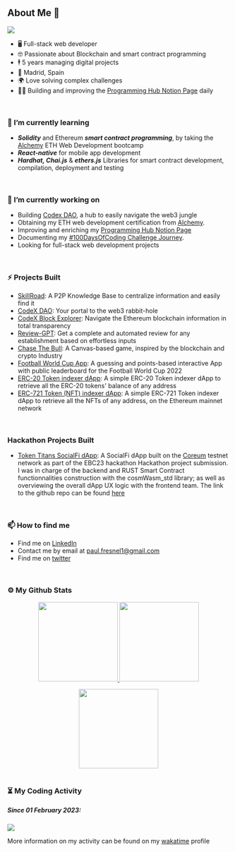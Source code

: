 
<h2> About Me 👋</h2>

<img class="img" src="https://media.licdn.com/dms/image/D4D03AQEXqFfSrBbMJA/profile-displayphoto-shrink_200_200/0/1680079374503?e=1689811200&v=beta&t=2L4iGtxxea1RimklK8z6PbbaIbd1E7nm_DV4mEYshkM"/>
<ul>
<li> 🖥️ Full-stack web developer</li>
<li> 🤓 Passionate about Blockchain and smart contract programming</li>
<li> 🕴️ 5 years managing digital projects</li>
<li> 📍 Madrid, Spain </li>
<li> 🌍 Love solving complex challenges </li>
<li> ✍🏻 Building and improving the <a href="https://programming-hub.notion.site/programming-hub/The-Coder-Programming-Hub-08294eba09164cb0935b99d78ff37224">Programming Hub Notion Page</a> daily</li>
</ul>

</br>

<h3> 🌱 I’m currently learning </h3>

<ul>
  <li><strong><em>Solidity</em></strong> and Ethereum <strong><em>smart contract programming</em></strong>, by taking the <a href="https://www.alchemy.com/">Alchemy</a> ETH Web Development bootcamp</li>
  <li><strong><em>React-native</em></strong> for mobile app development</li>
  <li><strong><em>Hardhat, Chai.js</em></strong> & <strong><em>ethers.js</em></strong> Libraries for smart contract development, compilation, deployment and testing</li>
</ul>
</br>

<h3> 🔭 I’m currently working on </h3>

  - Building <a href="https://codex-dao.vercel.app/">Codex DAO</a>, a hub to easily navigate the web3 jungle
  - Obtaining my ETH web development certification from <a href="https://www.alchemy.com/">Alchemy</a>.
  - Improving and enriching my <a href="https://programming-hub.notion.site/programming-hub/The-Coder-Programming-Hub-08294eba09164cb0935b99d78ff37224">Programming Hub Notion Page</a>
  - Documenting my <a href="https://programming-hub.notion.site/100-Days-of-Coding-Challenge-1d18434c80aa4d5fa60d2917d4b49792?pvs=4">#100DaysOfCoding Challenge Journey</a>.
  - Looking for full-stack web development projects

</br>

<h3> ⚡ Projects Built </h3>

<ul>
  <li><a href="https://skillroad.netlify.app/">SkillRoad</a>: A P2P Knowledge Base to centralize information and easily find it</li>
  <li><a href="https://codex-dao.vercel.app/">CodeX DAO</a>: Your portal to the web3 rabbit-hole</li>
  <li><a href="https://codex-dao-blockexplorer.vercel.app/">CodeX Block Explorer</a>: Navigate the Ethereum blockchain information in total transparency</li>
  <li><a href="https://review-gpt.netlify.app/">Review-GPT</a>: Get a complete and automated review for any establishment based on effortless inputs</li>
  <li><a href="https://paulfresnel.github.io/game-chase-the-bull/">Chase The Bull</a>: A Canvas-based game, inspired by the blockchain and crypto Industry</li>
  <li><a href="https://football-worldcup-games.cyclic.app/">Football World Cup App</a>: A guessing and points-based interactive App with public leaderboard for the Football World Cup 2022 </li>
  <li><a href="https://erc20-token-indexer.vercel.app/">ERC-20 Token indexer dApp</a>: A simple ERC-20 Token indexer dApp to retrieve all the ERC-20 tokens' balance of any address</li>
  <li><a href="https://nft-token-indexer.vercel.app/">ERC-721 Token (NFT) indexer dApp</a>: A simple ERC-721 Token indexer dApp to retrieve all the NFTs of any address, on the Ethereum mainnet network</li>

</ul>

</br>

<h3>Hackathon Projects Built</h3>

<ul>
  <li><a href="https://token-titans.vercel.app/">Token Titans SocialFi dApp</a>: A SocialFi dApp built on the <a href="https://coreum.com">Coreum</a> testnet network as part of the EBC23 hackathon Hackathon project submission. I was in charge of the backend and RUST Smart Contract functionnalities construction with the cosmWasm_std library; as well as overviewing the overall dApp UX logic with the frontend team. The link to the github repo can be found <a href="https://github.com/hmweb77/token-titans/tree/master">here</a> </li>
</ul>

</br>

<h3> 📫 How to find me </h3>

  - Find me on <a href="https://www.linkedin.com/in/paul-fresnel/">LinkedIn</a>
  - Contact me by email at <a href="mailto:paul.fresnel1@gmail.com">paul.fresnel1@gmail.com</a>
  - Find me on <a href="https://twitter.com/GetMoustachu">twitter</a>

</br>

<h3> ⚙️ My Github Stats </h3>

<p align="center">
<a href="https://github.com/Paulfresnel">
  <img height="180em" src="https://github-readme-stats-eight-theta.vercel.app/api?username=Paulfresnel&show_icons=true&theme=algolia&include_all_commits=true&count_private=true"/>
  <img height="180em" src="https://github-readme-stats-eight-theta.vercel.app/api/top-langs/?username=Paulfresnel&layout=compact&langs_count=8&theme=algolia"/>
</a>
</p>

<div align='center'>                                                                                                
  <img height="180em" src="http://github-readme-streak-stats.herokuapp.com?user=Paulfresnel&theme=dark&background=000000"/>               
</div>

</br>

<h3> ⏳ My Coding Activity </h3>

<h5>Since 01 February 2023:</h5>
<img src="https://wakatime.com/badge/user/ae8aba33-57f7-4f5d-a0e8-75e99e093541.svg"/>
<p>More information on my activity can be found on my <a href="https://wakatime.com/@GetMoustache">wakatime</a> profile

</br>

<!--
**Paulfresnel/Paulfresnel** is a ✨ _special_ ✨ repository because its `README.md` (this file) appears on your GitHub profile.

Here are some ideas to get you started:

- 🔭 I’m currently working on ...
- 👯 I’m looking to collaborate on ...
- 🤔 I’m looking for help with ...
- 💬 Ask me about ...
- 📫 How to reach me: ...
- 😄 Pronouns: ...
- ⚡ Fun fact: ...
-->
